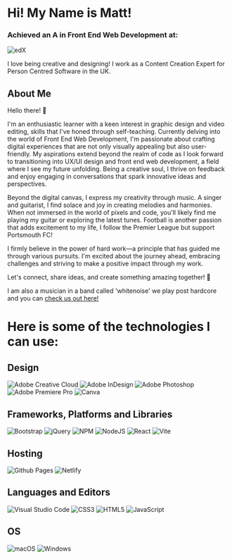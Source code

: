 # Hi! My Name is Matt!

### Achieved an A in Front End Web Development at:
![edX](https://img.shields.io/badge/edX-%2302262B.svg?style=for-the-badge&logo=edX&logoColor=white) 

I love being creative and designing! I work as a Content Creation Expert for Person Centred Software in the UK. 

## About Me

Hello there! 👋

I'm an enthusiastic learner with a keen interest in graphic design and video editing, skills that I've honed through self-teaching. Currently delving into the world of Front End Web Development, I'm passionate about crafting digital experiences that are not only visually appealing but also user-friendly. My aspirations extend beyond the realm of code as I look forward to transitioning into UX/UI design and front end web development, a field where I see my future unfolding. Being a creative soul, I thrive on feedback and enjoy engaging in conversations that spark innovative ideas and perspectives.

Beyond the digital canvas, I express my creativity through music. A singer and guitarist, I find solace and joy in creating melodies and harmonies. When not immersed in the world of pixels and code, you'll likely find me playing my guitar or exploring the latest tunes. Football is another passion that adds excitement to my life, I follow the Premier League but support Portsmouth FC!

I firmly believe in the power of hard work—a principle that has guided me through various pursuits. I'm excited about the journey ahead, embracing challenges and striving to make a positive impact through my work.

Let's connect, share ideas, and create something amazing together! 🚀

I am also a musician in a band called 'whitenoise' we play post hardcore and you can [check us out here!](https://linktr.ee/whitenoise_uk_) 

# Here is some of the technologies I can use: 

## Design 

![Adobe Creative Cloud](https://img.shields.io/badge/Adobe%20Creative%20Cloud-DA1F26.svg?style=for-the-badge&logo=Adobe%20Creative%20Cloud&logoColor=white) ![Adobe InDesign](https://img.shields.io/badge/Adobe%20InDesign-49021F?style=for-the-badge&logo=adobeindesign&logoColor=white) ![Adobe Photoshop](https://img.shields.io/badge/adobe%20photoshop-%2331A8FF.svg?style=for-the-badge&logo=adobe%20photoshop&logoColor=white) ![Adobe Premiere Pro](https://img.shields.io/badge/Adobe%20Premiere%20Pro-9999FF.svg?style=for-the-badge&logo=Adobe%20Premiere%20Pro&logoColor=white) ![Canva](https://img.shields.io/badge/Canva-%2300C4CC.svg?style=for-the-badge&logo=Canva&logoColor=white) 

## Frameworks, Platforms and Libraries

![Bootstrap](https://img.shields.io/badge/bootstrap-%238511FA.svg?style=for-the-badge&logo=bootstrap&logoColor=white) ![jQuery](https://img.shields.io/badge/jquery-%230769AD.svg?style=for-the-badge&logo=jquery&logoColor=white) ![NPM](https://img.shields.io/badge/NPM-%23CB3837.svg?style=for-the-badge&logo=npm&logoColor=white) ![NodeJS](https://img.shields.io/badge/node.js-6DA55F?style=for-the-badge&logo=node.js&logoColor=white) 	![React](https://img.shields.io/badge/react-%2320232a.svg?style=for-the-badge&logo=react&logoColor=%2361DAFB) ![Vite](https://img.shields.io/badge/vite-%23646CFF.svg?style=for-the-badge&logo=vite&logoColor=white)

## Hosting

![Github Pages](https://img.shields.io/badge/github%20pages-121013?style=for-the-badge&logo=github&logoColor=white) ![Netlify](https://img.shields.io/badge/netlify-%23000000.svg?style=for-the-badge&logo=netlify&logoColor=#00C7B7)

## Languages and Editors

![Visual Studio Code](https://img.shields.io/badge/Visual%20Studio%20Code-0078d7.svg?style=for-the-badge&logo=visual-studio-code&logoColor=white) ![CSS3](https://img.shields.io/badge/css3-%231572B6.svg?style=for-the-badge&logo=css3&logoColor=white) ![HTML5](https://img.shields.io/badge/html5-%23E34F26.svg?style=for-the-badge&logo=html5&logoColor=white) ![JavaScript](https://img.shields.io/badge/javascript-%23323330.svg?style=for-the-badge&logo=javascript&logoColor=%23F7DF1E)

## OS

![macOS](https://img.shields.io/badge/mac%20os-000000?style=for-the-badge&logo=macos&logoColor=F0F0F0) ![Windows](https://img.shields.io/badge/Windows-0078D6?style=for-the-badge&logo=windows&logoColor=white)

